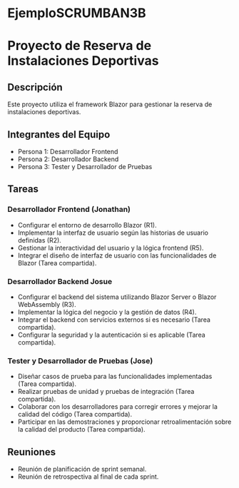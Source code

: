 # EjemploSCRUMBAN3B

# Proyecto de Reserva de Instalaciones Deportivas

## Descripción
Este proyecto utiliza el framework Blazor para gestionar la reserva de instalaciones deportivas.

## Integrantes del Equipo
- Persona 1: Desarrollador Frontend
- Persona 2: Desarrollador Backend
- Persona 3: Tester y Desarrollador de Pruebas

## Tareas

### Desarrollador Frontend (Jonathan)
- Configurar el entorno de desarrollo Blazor (R1).
- Implementar la interfaz de usuario según las historias de usuario definidas (R2).
- Gestionar la interactividad del usuario y la lógica frontend (R5).
- Integrar el diseño de interfaz de usuario con las funcionalidades de Blazor (Tarea compartida).

### Desarrollador Backend Josue
- Configurar el backend del sistema utilizando Blazor Server o Blazor WebAssembly (R3).
- Implementar la lógica del negocio y la gestión de datos (R4).
- Integrar el backend con servicios externos si es necesario (Tarea compartida).
- Configurar la seguridad y la autenticación si es aplicable (Tarea compartida).

### Tester y Desarrollador de Pruebas (Jose)
- Diseñar casos de prueba para las funcionalidades implementadas (Tarea compartida).
- Realizar pruebas de unidad y pruebas de integración (Tarea compartida).
- Colaborar con los desarrolladores para corregir errores y mejorar la calidad del código (Tarea compartida).
- Participar en las demostraciones y proporcionar retroalimentación sobre la calidad del producto (Tarea compartida).

## Reuniones
- Reunión de planificación de sprint semanal.
- Reunión de retrospectiva al final de cada sprint.
